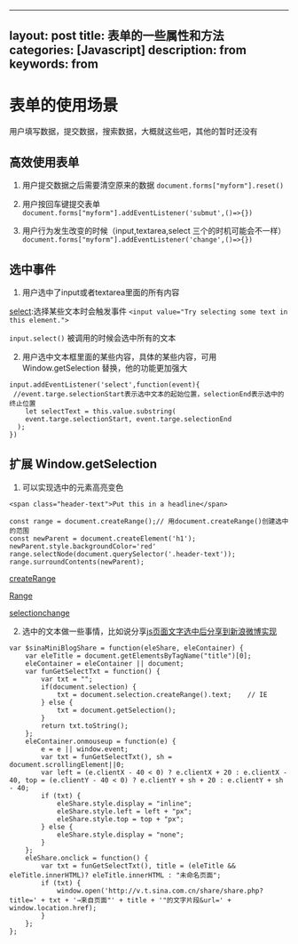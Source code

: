 
---
layout: post
title: 表单的一些属性和方法
categories: [Javascript]
description: from
keywords: from
---

# 表单的使用场景
用户填写数据，提交数据，搜索数据，大概就这些吧，其他的暂时还没有

## 高效使用表单
1. 用户提交数据之后需要清空原来的数据 `document.forms["myform"].reset()`

2. 用户按回车键提交表单 `document.forms["myform"].addEventListener('submut',()=>{})`

3. 用户行为发生改变的时候（input,textarea,select 三个的时机可能会不一样） `document.forms["myform"].addEventListener('change',()=>{})`



## 选中事件
1. 用户选中了input或者textarea里面的所有内容

[select](https://developer.mozilla.org/zh-CN/docs/Web/API/Element/select_event):选择某些文本时会触发事件
`<input value="Try selecting some text in this element.">`

`input.select()` 被调用的时候会选中所有的文本

2. 用户选中文本框里面的某些内容，具体的某些内容，可用 Window.getSelection 替换，他的功能更加强大

```
input.addEventListener('select',function(event){
 //event.targe.selectionStart表示选中文本的起始位置，selectionEnd表示选中的终止位置
    let selectText = this.value.substring(
    event.targe.selectionStart, event.targe.selectionEnd
  );
})
```

## 扩展 Window.getSelection
1. 可以实现选中的元素高亮变色

```
<span class="header-text">Put this in a headline</span>

const range = document.createRange();// 用document.createRange()创建选中的范围
const newParent = document.createElement('h1');
newParent.style.backgroundColor='red'
range.selectNode(document.querySelector('.header-text'));
range.surroundContents(newParent);

```

[createRange](https://developer.mozilla.org/en-US/docs/Web/API/Document/createRange)

[Range](https://developer.mozilla.org/en-US/docs/Web/API/Range)

[selectionchange](https://developer.mozilla.org/en-US/docs/Web/API/Document/selectionchange_event)

2. 选中的文本做一些事情，比如说分享[js页面文字选中后分享到新浪微博实现](https://www.zhangxinxu.com/wordpress/2011/02/js%e9%a1%b5%e9%9d%a2%e6%96%87%e5%ad%97%e9%80%89%e4%b8%ad%e5%90%8e%e5%88%86%e4%ba%ab%e5%88%b0%e6%96%b0%e6%b5%aa%e5%be%ae%e5%8d%9a%e5%ae%9e%e7%8e%b0/)

```
var $sinaMiniBlogShare = function(eleShare, eleContainer) {
    var eleTitle = document.getElementsByTagName("title")[0];
    eleContainer = eleContainer || document;
    var funGetSelectTxt = function() {
        var txt = "";
        if(document.selection) {
            txt = document.selection.createRange().text;    // IE
        } else {
            txt = document.getSelection();
        }
        return txt.toString();
    };
    eleContainer.onmouseup = function(e) {
        e = e || window.event;
        var txt = funGetSelectTxt(), sh = document.scrollingElement||0;
        var left = (e.clientX - 40 < 0) ? e.clientX + 20 : e.clientX - 40, top = (e.clientY - 40 < 0) ? e.clientY + sh + 20 : e.clientY + sh - 40;
        if (txt) {
            eleShare.style.display = "inline";
            eleShare.style.left = left + "px";
            eleShare.style.top = top + "px";
        } else {
            eleShare.style.display = "none";
        }
    };
    eleShare.onclick = function() {
        var txt = funGetSelectTxt(), title = (eleTitle && eleTitle.innerHTML)? eleTitle.innerHTML : "未命名页面";
        if (txt) {
            window.open('http://v.t.sina.com.cn/share/share.php?title=' + txt + '→来自页面"' + title + '"的文字片段&url=' + window.location.href);    
        }
    };
};
```

